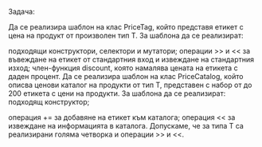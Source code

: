 Задача:

Да се реализира шаблон на клас PriceTag, който представя етикет с цена на продукт от произволен тип T. За шаблона да се реализират:

подходящи конструктори, селектори и мутатори;
операции >> и << за въвеждане на етикет от стандартния вход и извеждане на стандартния изход;
член-функция discount, която намалява цената на етикета с даден процент.
Да се реализира шаблон на клас PriceCatalog, който описва ценови каталог на продукти от тип T, представен с набор от до 200 етикета с цени на продукти. За шаблона да се реализират: подходящ конструктор;

операция += за добавяне на етикет към каталога;
операция << за извеждане на информацията в каталога.
Допускаме, че за типа T са реализирани голяма четворка и операции >> и <<.
